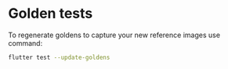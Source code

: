 # Golden tests

To regenerate goldens to capture your new reference images use command:

```bash
flutter test --update-goldens
```

